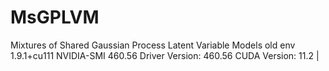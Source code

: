# MsGPLVM
Mixtures of Shared Gaussian Process Latent Variable Models
old env
1.9.1+cu111
NVIDIA-SMI 460.56       Driver Version: 460.56       CUDA Version: 11.2     |